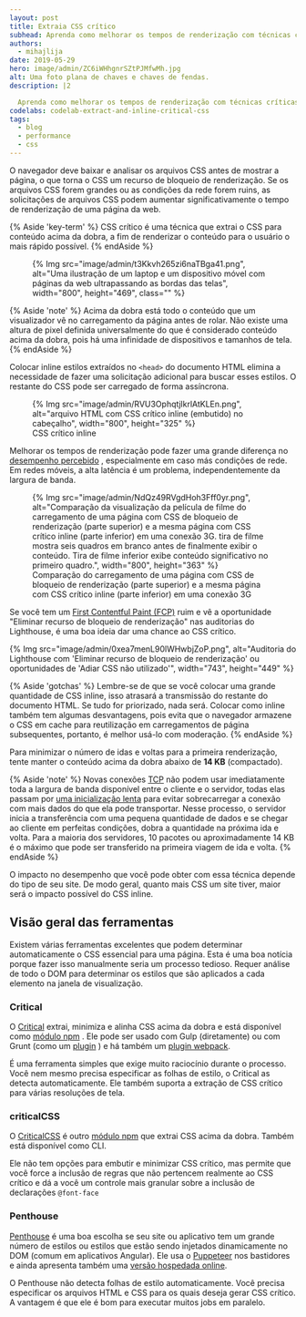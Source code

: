 ```yaml
---
layout: post
title: Extraia CSS crítico
subhead: Aprenda como melhorar os tempos de renderização com técnicas críticas de CSS.
authors:
  - mihajlija
date: 2019-05-29
hero: image/admin/ZC6iWHhgnrSZtPJMfwMh.jpg
alt: Uma foto plana de chaves e chaves de fendas.
description: |2

  Aprenda como melhorar os tempos de renderização com técnicas críticas de CSS e como escolher a melhor ferramenta para seu projeto.
codelabs: codelab-extract-and-inline-critical-css
tags:
  - blog
  - performance
  - css
---
```


O navegador deve baixar e analisar os arquivos CSS antes de mostrar a página, o que torna o CSS um recurso de bloqueio de renderização. Se os arquivos CSS forem grandes ou as condições da rede forem ruins, as solicitações de arquivos CSS podem aumentar significativamente o tempo de renderização de uma página da web.

{% Aside 'key-term' %} CSS crítico é uma técnica que extrai o CSS para conteúdo acima da dobra, a fim de renderizar o conteúdo para o usuário o mais rápido possível. {% endAside %}

<figure>{% Img src="image/admin/t3Kkvh265zi6naTBga41.png", alt="Uma ilustração de um laptop e um dispositivo móvel com páginas da web ultrapassando as bordas das telas", width="800", height="469", class="" %}</figure>

{% Aside 'note' %} Acima da dobra está todo o conteúdo que um visualizador vê no carregamento da página antes de rolar. Não existe uma altura de pixel definida universalmente do que é considerado conteúdo acima da dobra, pois há uma infinidade de dispositivos e tamanhos de tela. {% endAside %}

Colocar inline estilos extraídos no `<head>` do documento HTML elimina a necessidade de fazer uma solicitação adicional para buscar esses estilos. O restante do CSS pode ser carregado de forma assíncrona.

<figure>{% Img src="image/admin/RVU3OphqtjlkrlAtKLEn.png", alt="arquivo HTML com CSS crítico inline (embutido) no cabeçalho", width="800", height="325" %} <figcaption> CSS crítico inline </figcaption></figure>

Melhorar os tempos de renderização pode fazer uma grande diferença no [desempenho percebido](https://developers.google.com/web/fundamentals/performance/rail#ux) , especialmente em caso más condições de rede. Em redes móveis, a alta latência é um problema, independentemente da largura de banda.

<figure>{% Img src="image/admin/NdQz49RVgdHoh3Fff0yr.png", alt="Comparação da visualização da película de filme do carregamento de uma página com CSS de bloqueio de renderização (parte superior) e a mesma página com CSS crítico inline (parte inferior) em uma conexão 3G. tira de filme mostra seis quadros em branco antes de finalmente exibir o conteúdo. Tira de filme inferior exibe conteúdo significativo no primeiro quadro.", width="800", height="363" %} <figcaption> Comparação do carregamento de uma página com CSS de bloqueio de renderização (parte superior) e a mesma página com CSS crítico inline (parte inferior) em uma conexão 3G </figcaption></figure>

Se você tem um [First Contentful Paint (FCP)](/fcp/) ruim e vê a oportunidade "Eliminar recurso de bloqueio de renderização" nas auditorias do Lighthouse, é uma boa ideia dar uma chance ao CSS crítico.

{% Img src="image/admin/0xea7menL90lWHwbjZoP.png", alt="Auditoria do Lighthouse com 'Eliminar recurso de bloqueio de renderização' ou oportunidades de 'Adiar CSS não utilizado'", width="743", height="449" %}

{% Aside 'gotchas' %} Lembre-se de que se você colocar uma grande quantidade de CSS inline, isso atrasará a transmissão do restante do documento HTML. Se tudo for priorizado, nada será. Colocar como inline também tem algumas desvantagens, pois evita que o navegador armazene o CSS em cache para reutilização em carregamentos de página subsequentes, portanto, é melhor usá-lo com moderação. {% endAside %}

<p id="14KB">Para minimizar o número de idas e voltas para a primeira renderização, tente manter o conteúdo acima da dobra abaixo de <strong>14 KB</strong> (compactado).</p>

{% Aside 'note' %} Novas conexões [TCP](https://hpbn.co/building-blocks-of-tcp/) não podem usar imediatamente toda a largura de banda disponível entre o cliente e o servidor, todas elas passam por [uma inicialização lenta](https://hpbn.co/building-blocks-of-tcp/#slow-start) para evitar sobrecarregar a conexão com mais dados do que ela pode transportar. Nesse processo, o servidor inicia a transferência com uma pequena quantidade de dados e se chegar ao cliente em perfeitas condições, dobra a quantidade na próxima ida e volta. Para a maioria dos servidores, 10 pacotes ou aproximadamente 14 KB é o máximo que pode ser transferido na primeira viagem de ida e volta. {% endAside %}

O impacto no desempenho que você pode obter com essa técnica depende do tipo de seu site. De modo geral, quanto mais CSS um site tiver, maior será o impacto possível do CSS inline.

## Visão geral das ferramentas

Existem várias ferramentas excelentes que podem determinar automaticamente o CSS essencial para uma página. Esta é uma boa notícia porque fazer isso manualmente seria um processo tedioso. Requer análise de todo o DOM para determinar os estilos que são aplicados a cada elemento na janela de visualização.

### Critical

O [Critical](https://github.com/addyosmani/critical) extrai, minimiza e alinha CSS acima da dobra e está disponível como [módulo npm](https://www.npmjs.com/package/critical) . Ele pode ser usado com Gulp (diretamente) ou com Grunt (como um [plugin](https://github.com/bezoerb/grunt-critical) ) e há também um [plugin webpack](https://github.com/anthonygore/html-critical-webpack-plugin).

É uma ferramenta simples que exige muito raciocínio durante o processo. Você nem mesmo precisa especificar as folhas de estilo, o Critical as detecta automaticamente. Ele também suporta a extração de CSS crítico para várias resoluções de tela.

### criticalCSS

O [CriticalCSS](https://github.com/filamentgroup/criticalCSS) é outro [módulo npm](https://www.npmjs.com/package/criticalcss) que extrai CSS acima da dobra. Também está disponível como CLI.

Ele não tem opções para embutir e minimizar CSS crítico, mas permite que você force a inclusão de regras que não pertencem realmente ao CSS crítico e dá a você um controle mais granular sobre a inclusão de declarações `@font-face`

### Penthouse

[Penthouse](https://github.com/pocketjoso/penthouse) é uma boa escolha se seu site ou aplicativo tem um grande número de estilos ou estilos que estão sendo injetados dinamicamente no DOM (comum em aplicativos Angular). Ele usa o [Puppeteer](https://github.com/GoogleChrome/puppeteer) nos bastidores e ainda apresenta também uma [versão hospedada online](https://jonassebastianohlsson.com/criticalpathcssgenerator/).

O Penthouse não detecta folhas de estilo automaticamente. Você precisa especificar os arquivos HTML e CSS para os quais deseja gerar CSS crítico. A vantagem é que ele é bom para executar muitos jobs em paralelo.
